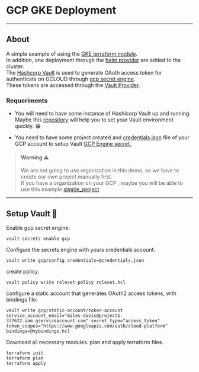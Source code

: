 # GCP GKE Deployment

---

## About

A simple example of using the [GKE terraform module](https://registry.terraform.io/modules/terraform-google-modules/kubernetes-engine/google/latest). \
In addition, one deployment through the [helm provider](https://registry.terraform.io/providers/hashicorp/helm/latest) are added to the cluster. \
The [Hashcorp Vault](https://www.vaultproject.io/) is used to generate OAuth access token for authenticate on GCLOUD through [gcp secret engine](https://www.vaultproject.io/docs/secrets/gcp).\
These tokens are accessed through the [Vault Provider](https://registry.terraform.io/providers/hashicorp/vault/latest).


### Requeriments

 - You will need to have some instance of Hashicorp Vault up and running.\
 Maybe this [repository](https://github.com/GuhAlex/kind-vault) will help you to set your Vault environment quickly. :grin:

 - You need to have some project created and [credentials.json](https://cloud.google.com/docs/authentication/getting-started) file of your GCP account to setup Vault [GCP Engine secret.](https://www.vaultproject.io/docs/secrets/gcp)

 > #### Warning :warning:
 >We are not going to use organization in this demo, so we have to create our own project manually first. \
 If you have a organization on your GCP , maybe you will be able to use this example [simple_project](https://github.com/terraform-google-modules/terraform-google-project-factory/blob/v11.3.0/examples/project_services/main.tf)

----
## Setup Vault :wrench:


Enable gcp secret engine:
```
vault secrets enable gcp
```
Configure the secrets engine with yours credentials account:
```
vault write gcp/config credentials=@credentials.json
```
create policy:
```
vault policy write roleset-policy roleset.hcl
```
configure a static account that generates OAuth2 access tokens, with bindings file:
```
vault write gcp/static-account/token-account service_account_email="miles-davis@project1-337622.iam.gserviceaccount.com" secret_type="access_token" token_scopes="https://www.googleapis.com/auth/cloud-platform" bindings=@mybindings.hcl
```

Download all necessary modules. plan and apply terraform files.
```
terraform init
terraform plan
terraform apply
```
